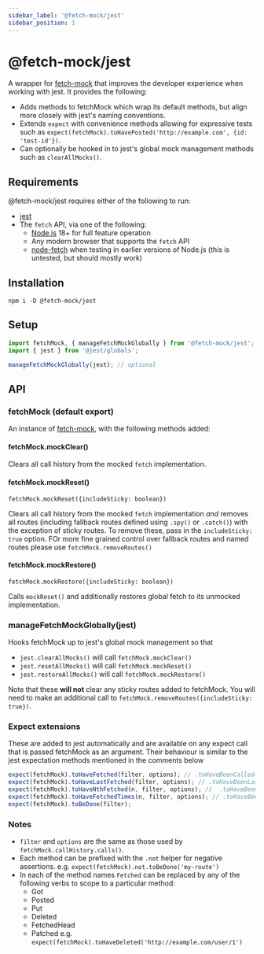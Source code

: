 ```yaml
---
sidebar_label: '@fetch-mock/jest'
sidebar_position: 1
---
```


# @fetch-mock/jest

A wrapper for [fetch-mock](/fetch-mock/docs/) that improves the developer experience when working with jest. It provides the following:

- Adds methods to fetchMock which wrap its default methods, but align more closely with jest's naming conventions.
- Extends `expect` with convenience methods allowing for expressive tests such as `expect(fetchMock).toHavePosted('http://example.com', {id: 'test-id'})`.
- Can optionally be hooked in to jest's global mock management methods such as `clearAllMocks()`.

## Requirements

@fetch-mock/jest requires either of the following to run:

- [jest](https://jest.dev/guide/)
- The `fetch` API, via one of the following:
  - [Node.js](https://nodejs.org/) 18+ for full feature operation
  - Any modern browser that supports the `fetch` API
  - [node-fetch](https://www.npmjs.com/package/node-fetch) when testing in earlier versions of Node.js (this is untested, but should mostly work)

## Installation

```shell
npm i -D @fetch-mock/jest
```

## Setup

```js
import fetchMock, { manageFetchMockGlobally } from '@fetch-mock/jest';
import { jest } from '@jest/globals';

manageFetchMockGlobally(jest); // optional
```

## API

### fetchMock (default export)

An instance of [fetch-mock](/fetch-mock/docs/), with the following methods added:

#### fetchMock.mockClear()

Clears all call history from the mocked `fetch` implementation.

#### fetchMock.mockReset()

`fetchMock.mockReset({includeSticky: boolean})`

Clears all call history from the mocked `fetch` implementation _and_ removes all routes (including fallback routes defined using `.spy()` or `.catch()`) with the exception of sticky routes. To remove these, pass in the `includeSticky: true` option. FOr more fine grained control over fallback routes and named routes please use `fetchMock.removeRoutes()`

#### fetchMock.mockRestore()

`fetchMock.mockRestore({includeSticky: boolean})`

Calls `mockReset()` and additionally restores global fetch to its unmocked implementation.

### manageFetchMockGlobally(jest)

Hooks fetchMock up to jest's global mock management so that

- `jest.clearAllMocks()` will call `fetchMock.mockClear()`
- `jest.resetAllMocks()` will call `fetchMock.mockReset()`
- `jest.restoreAllMocks()` will call `fetchMock.mockRestore()`

Note that these **will not** clear any sticky routes added to fetchMock. You will need to make an additional call to `fetchMock.removeRoutes({includeSticky: true})`.

### Expect extensions

These are added to jest automatically and are available on any expect call that is passed fetchMock as an argument. Their behaviour is similar to the jest expectation methods mentioned in the comments below

```js
expect(fetchMock).toHaveFetched(filter, options); // .toHaveBeenCalled()/.toHaveBeenCalledWith()
expect(fetchMock).toHaveLastFetched(filter, options); // .toHaveBeenLastCalledWith()
expect(fetchMock).toHaveNthFetched(n, filter, options); //  .toHaveBeenNthCalled()/.toHaveBeenNthCalledWith()
expect(fetchMock).toHaveFetchedTimes(n, filter, options); // .toHaveBeenCalledTimes()
expect(fetchMock).toBeDone(filter);
```

### Notes

- `filter` and `options` are the same as those used by `fetchMock.callHistory.calls()`.
- Each method can be prefixed with the `.not` helper for negative assertions. e.g. `expect(fetchMock).not.toBeDone('my-route')`
- In each of the method names `Fetched` can be replaced by any of the following verbs to scope to a particular method:
  - Got
  - Posted
  - Put
  - Deleted
  - FetchedHead
  - Patched
    e.g. `expect(fetchMock).toHaveDeleted('http://example.com/user/1')`
